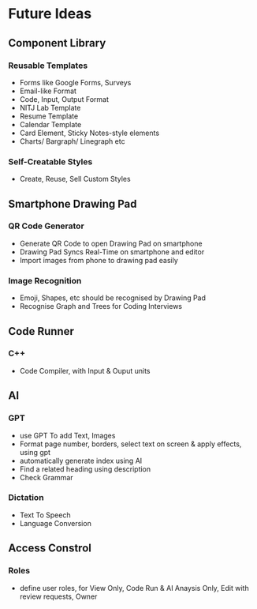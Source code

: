 # Future Ideas

## Component Library
### Reusable Templates
- Forms like Google Forms, Surveys
- Email-like Format
- Code, Input, Output Format
- NITJ Lab Template
- Resume Template
- Calendar Template
- Card Element, Sticky Notes-style elements
- Charts/ Bargraph/ Linegraph etc

### Self-Creatable Styles
- Create, Reuse, Sell Custom Styles

## Smartphone Drawing Pad
### QR Code Generator
- Generate QR Code to open Drawing Pad on smartphone
- Drawing Pad Syncs Real-Time on smartphone and editor
- Import images from phone to drawing pad easily

### Image Recognition
- Emoji, Shapes, etc should be recognised by Drawing Pad
- Recognise Graph and Trees for Coding Interviews

## Code Runner
### C++ 
- Code Compiler, with Input & Ouput units

## AI
### GPT
- use GPT To add Text, Images
- Format page number, borders, select text on screen & apply effects, using gpt
- automatically generate index using AI
- Find a related heading using description
- Check Grammar

### Dictation
- Text To Speech
- Language Conversion

## Access Constrol
### Roles
- define user roles, for View Only, Code Run & AI Anaysis Only, Edit with review requests, Owner